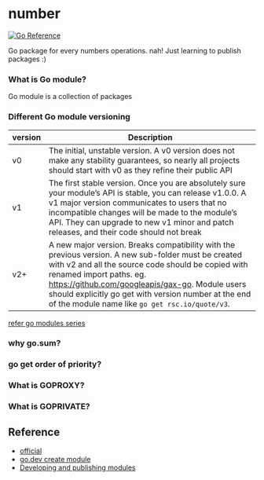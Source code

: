 # number
[![Go Reference](https://pkg.go.dev/badge/github.com/ajithkumarsekar/number.svg)](https://pkg.go.dev/github.com/ajithkumarsekar/number)

Go package for every numbers operations. nah! Just learning to publish packages :)

### What is Go module?
Go module is a collection of packages
### Different Go module versioning
| version | Description                                                                                                                                                                                                                                                                                                                                        |
|---------|----------------------------------------------------------------------------------------------------------------------------------------------------------------------------------------------------------------------------------------------------------------------------------------------------------------------------------------------------|
| v0      | The initial, unstable version. A v0 version does not make any stability guarantees, so nearly all projects should start with v0 as they refine their public API                                                                                                                                                                                    |
| v1      | The first stable version. Once you are absolutely sure your module’s API is stable, you can release v1.0.0. A v1 major version communicates to users that no incompatible changes will be made to the module’s API. They can upgrade to new v1 minor and patch releases, and their code should not break                                           |
| v2+     | A new major version. Breaks compatibility with the previous version. A new sub-folder must be created with v2 and all the source code should be copied with renamed import paths. eg. https://github.com/googleapis/gax-go. Module users should explicitly go get with version number at the end of the module name like `go get rsc.io/quote/v3`. | 

[refer go modules series](https://go.dev/blog/publishing-go-modules)
### why go.sum?
### go get order of priority?

### What is GOPROXY?

### What is GOPRIVATE?

## Reference 
- [official](https://go.dev/ref/mod)
- [go.dev create module](https://go.dev/doc/tutorial/create-module)
- [Developing and publishing modules](https://go.dev/doc/modules/developing#workflow)

